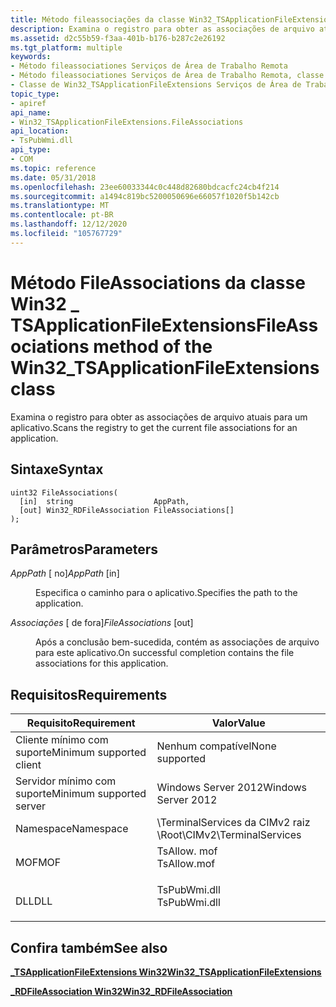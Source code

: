 ```yaml
---
title: Método fileassociações da classe Win32_TSApplicationFileExtensions
description: Examina o registro para obter as associações de arquivo atuais para um aplicativo.
ms.assetid: d2c55b59-f3aa-401b-b176-b287c2e26192
ms.tgt_platform: multiple
keywords:
- Método fileassociationes Serviços de Área de Trabalho Remota
- Método fileassociationes Serviços de Área de Trabalho Remota, classe Win32_TSApplicationFileExtensions
- Classe de Win32_TSApplicationFileExtensions Serviços de Área de Trabalho Remota, método FileAssociations
topic_type:
- apiref
api_name:
- Win32_TSApplicationFileExtensions.FileAssociations
api_location:
- TsPubWmi.dll
api_type:
- COM
ms.topic: reference
ms.date: 05/31/2018
ms.openlocfilehash: 23ee60033344c0c448d82680bdcacfc24cb4f214
ms.sourcegitcommit: a1494c819bc5200050696e66057f1020f5b142cb
ms.translationtype: MT
ms.contentlocale: pt-BR
ms.lasthandoff: 12/12/2020
ms.locfileid: "105767729"
---
```

# <a name="fileassociations-method-of-the-win32_tsapplicationfileextensions-class"></a><span data-ttu-id="6cdb1-106">Método FileAssociations da classe Win32 \_ TSApplicationFileExtensions</span><span class="sxs-lookup"><span data-stu-id="6cdb1-106">FileAssociations method of the Win32\_TSApplicationFileExtensions class</span></span>

<span data-ttu-id="6cdb1-107">Examina o registro para obter as associações de arquivo atuais para um aplicativo.</span><span class="sxs-lookup"><span data-stu-id="6cdb1-107">Scans the registry to get the current file associations for an application.</span></span>

## <a name="syntax"></a><span data-ttu-id="6cdb1-108">Sintaxe</span><span class="sxs-lookup"><span data-stu-id="6cdb1-108">Syntax</span></span>


```mof
uint32 FileAssociations(
  [in]  string                  AppPath,
  [out] Win32_RDFileAssociation FileAssociations[]
);
```



## <a name="parameters"></a><span data-ttu-id="6cdb1-109">Parâmetros</span><span class="sxs-lookup"><span data-stu-id="6cdb1-109">Parameters</span></span>

<dl> <dt>

<span data-ttu-id="6cdb1-110">*AppPath* \[ no\]</span><span class="sxs-lookup"><span data-stu-id="6cdb1-110">*AppPath* \[in\]</span></span>
</dt> <dd>

<span data-ttu-id="6cdb1-111">Especifica o caminho para o aplicativo.</span><span class="sxs-lookup"><span data-stu-id="6cdb1-111">Specifies the path to the application.</span></span>

</dd> <dt>

<span data-ttu-id="6cdb1-112">*Associações* \[ de fora\]</span><span class="sxs-lookup"><span data-stu-id="6cdb1-112">*FileAssociations* \[out\]</span></span>
</dt> <dd>

<span data-ttu-id="6cdb1-113">Após a conclusão bem-sucedida, contém as associações de arquivo para este aplicativo.</span><span class="sxs-lookup"><span data-stu-id="6cdb1-113">On successful completion contains the file associations for this application.</span></span>

</dd> </dl>

## <a name="requirements"></a><span data-ttu-id="6cdb1-114">Requisitos</span><span class="sxs-lookup"><span data-stu-id="6cdb1-114">Requirements</span></span>



| <span data-ttu-id="6cdb1-115">Requisito</span><span class="sxs-lookup"><span data-stu-id="6cdb1-115">Requirement</span></span> | <span data-ttu-id="6cdb1-116">Valor</span><span class="sxs-lookup"><span data-stu-id="6cdb1-116">Value</span></span> |
|-------------------------------------|-----------------------------------------------------------------------------------------|
| <span data-ttu-id="6cdb1-117">Cliente mínimo com suporte</span><span class="sxs-lookup"><span data-stu-id="6cdb1-117">Minimum supported client</span></span><br/> | <span data-ttu-id="6cdb1-118">Nenhum compatível</span><span class="sxs-lookup"><span data-stu-id="6cdb1-118">None supported</span></span><br/>                                                               |
| <span data-ttu-id="6cdb1-119">Servidor mínimo com suporte</span><span class="sxs-lookup"><span data-stu-id="6cdb1-119">Minimum supported server</span></span><br/> | <span data-ttu-id="6cdb1-120">Windows Server 2012</span><span class="sxs-lookup"><span data-stu-id="6cdb1-120">Windows Server 2012</span></span><br/>                                                          |
| <span data-ttu-id="6cdb1-121">Namespace</span><span class="sxs-lookup"><span data-stu-id="6cdb1-121">Namespace</span></span><br/>                | <span data-ttu-id="6cdb1-122">\\TerminalServices da CIMv2 raiz \\</span><span class="sxs-lookup"><span data-stu-id="6cdb1-122">Root\\CIMv2\\TerminalServices</span></span><br/>                                                |
| <span data-ttu-id="6cdb1-123">MOF</span><span class="sxs-lookup"><span data-stu-id="6cdb1-123">MOF</span></span><br/>                      | <dl> <span data-ttu-id="6cdb1-124"><dt>TsAllow. mof</dt></span><span class="sxs-lookup"><span data-stu-id="6cdb1-124"><dt>TsAllow.mof</dt></span></span> </dl>  |
| <span data-ttu-id="6cdb1-125">DLL</span><span class="sxs-lookup"><span data-stu-id="6cdb1-125">DLL</span></span><br/>                      | <dl> <span data-ttu-id="6cdb1-126"><dt>TsPubWmi.dll</dt></span><span class="sxs-lookup"><span data-stu-id="6cdb1-126"><dt>TsPubWmi.dll</dt></span></span> </dl> |



## <a name="see-also"></a><span data-ttu-id="6cdb1-127">Confira também</span><span class="sxs-lookup"><span data-stu-id="6cdb1-127">See also</span></span>

<dl> <dt>

[<span data-ttu-id="6cdb1-128">**\_TSApplicationFileExtensions Win32**</span><span class="sxs-lookup"><span data-stu-id="6cdb1-128">**Win32\_TSApplicationFileExtensions**</span></span>](win32-tsapplicationfileextensions.md)
</dt> <dt>

[<span data-ttu-id="6cdb1-129">**\_RDFileAssociation Win32**</span><span class="sxs-lookup"><span data-stu-id="6cdb1-129">**Win32\_RDFileAssociation**</span></span>](win32-rdfileassociation.md)
</dt> </dl>

 

 





